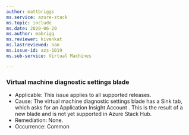 ```yaml
---
author: mattbriggs
ms.service: azure-stack
ms.topic: include
ms.date: 2020-06-20
ms.author: mabrigg
ms.reviewer: kivenkat
ms.lastreviewed: nan
ms.issue-id: azs-1019
ms.sub-service: Virtual Machines

---
```

### Virtual machine diagnostic settings blade

- Applicable: This issue applies to all supported releases.
- Cause: The virtual machine diagnostic settings blade has a Sink tab, which asks for an Application Insight Account . This is the result of a new blade and is not yet supported in Azure Stack Hub.
- Remediation: None.
- Occurrence: Common